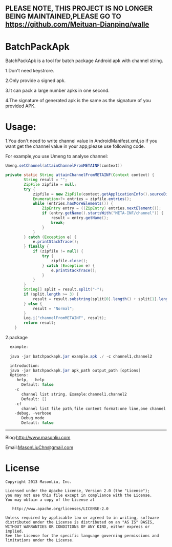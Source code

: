 ## PLEASE NOTE, THIS PROJECT IS NO LONGER BEING MAINTAINED,PLEASE GO TO https://github.com/Meituan-Dianping/walle

# BatchPackApk

BatchPackApk is a tool for batch package Android apk with channel string.

1.Don't need keystrore. 

2.Only provide a signed apk. 

3.It can pack a large number apks in one second.

4.The signature of generated apk is the same as the signature of you provided APK.

# Usage: 
1.You don't need to write channel value in AndroidManifest.xml,so if you want get the channel value in your app,please use following code.

For example,you use Umeng to analyse channel: 
```java
Umeng.setChannel(attainChannelFromMETAINF(context))
```
```java
private static String attainChannelFromMETAINF(Context context) {
        String result = "";
        ZipFile zipfile = null;
        try {
            zipfile = new ZipFile(context.getApplicationInfo().sourceDir);
            Enumeration<?> entries = zipfile.entries();
            while (entries.hasMoreElements()) {
                ZipEntry entry = ((ZipEntry) entries.nextElement());
                if (entry.getName().startsWith("META-INF/channel")) {
                    result = entry.getName();
                    break;
                }
            }
        } catch (Exception e) {
            e.printStackTrace();
        } finally {
            if (zipfile != null) {
                try {
                    zipfile.close();
                } catch (Exception e) {
                    e.printStackTrace();
                }
            }
        }
        String[] split = result.split("-");
        if (split.length >= 3) {
            result = result.substring(split[0].length() + split[1].length() + 2);
        } else {
            result = "Normal";
        }
        Log.i("channelFromMETAINF", result);
        return result;
    }
```

2.package
```java
  example: 
  
  java -jar batchpackapk.jar example.apk ./ -c channel1,channel2

  introduction:
  java -jar batchpackapk.jar apk_path output_path [options]
  Options:
    -help, --help
       Default: false
    -c
       channel list string, Example:channel1,channel2
       Default: []
    -cf
       channel list file path,file content format:one line,one channel string
    -debug, -verbose
       Debug mode
       Default: false
```
-----
Blog:http://www.masonliu.com

Email:MasonLiuChn@gmail.com

License
=======

    Copyright 2013 MasonLiu, Inc.

    Licensed under the Apache License, Version 2.0 (the "License");
    you may not use this file except in compliance with the License.
    You may obtain a copy of the License at

       http://www.apache.org/licenses/LICENSE-2.0

    Unless required by applicable law or agreed to in writing, software
    distributed under the License is distributed on an "AS IS" BASIS,
    WITHOUT WARRANTIES OR CONDITIONS OF ANY KIND, either express or implied.
    See the License for the specific language governing permissions and
    limitations under the License.

